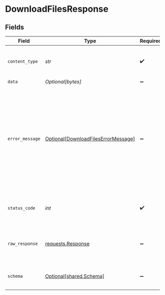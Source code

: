 # DownloadFilesResponse


## Fields

| Field                                                                                                                                                      | Type                                                                                                                                                       | Required                                                                                                                                                   | Description                                                                                                                                                |
| ---------------------------------------------------------------------------------------------------------------------------------------------------------- | ---------------------------------------------------------------------------------------------------------------------------------------------------------- | ---------------------------------------------------------------------------------------------------------------------------------------------------------- | ---------------------------------------------------------------------------------------------------------------------------------------------------------- |
| `content_type`                                                                                                                                             | *str*                                                                                                                                                      | :heavy_check_mark:                                                                                                                                         | HTTP response content type for this operation                                                                                                              |
| `data`                                                                                                                                                     | *Optional[bytes]*                                                                                                                                          | :heavy_minus_sign:                                                                                                                                         | Success                                                                                                                                                    |
| `error_message`                                                                                                                                            | [Optional[DownloadFilesErrorMessage]](../../models/operations/downloadfileserrormessage.md)                                                                | :heavy_minus_sign:                                                                                                                                         | One or more of the resources you referenced could not be found.<br/>This might be because your company or data connection id is wrong, or was already deleted. |
| `status_code`                                                                                                                                              | *int*                                                                                                                                                      | :heavy_check_mark:                                                                                                                                         | HTTP response status code for this operation                                                                                                               |
| `raw_response`                                                                                                                                             | [requests.Response](https://requests.readthedocs.io/en/latest/api/#requests.Response)                                                                      | :heavy_minus_sign:                                                                                                                                         | Raw HTTP response; suitable for custom response parsing                                                                                                    |
| `schema`                                                                                                                                                   | [Optional[shared.Schema]](../../models/shared/schema.md)                                                                                                   | :heavy_minus_sign:                                                                                                                                         | The request made is not valid.                                                                                                                             |